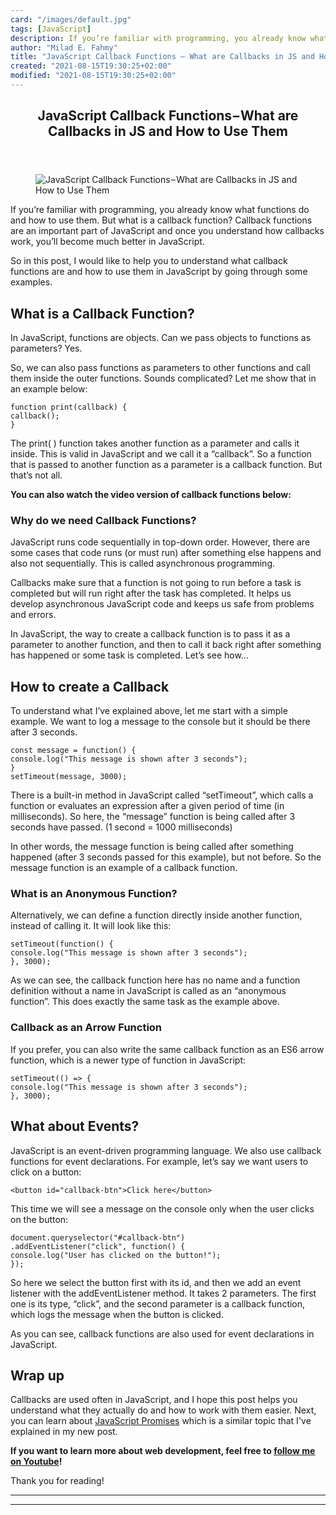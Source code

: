 ```yaml
---
card: "/images/default.jpg"
tags: [JavaScript]
description: If you’re familiar with programming, you already know what fu
author: "Milad E. Fahmy"
title: "JavaScript Callback Functions – What are Callbacks in JS and How to Use Them"
created: "2021-08-15T19:30:25+02:00"
modified: "2021-08-15T19:30:25+02:00"
---
```

<div class="site-wrapper">
<main id="site-main" class="site-main outer">
<div class="inner">
<article class="post-full post tag-javascript tag-callbacks ">
<header class="post-full-header">
<h1 class="post-full-title">JavaScript Callback Functions – What are Callbacks in JS and How to Use&nbsp;Them</h1>
</header>
<figure class="post-full-image">
<picture>
<source media="(max-width: 700px)" sizes="1px" srcset="data:image/gif;base64,R0lGODlhAQABAIAAAAAAAP///yH5BAEAAAAALAAAAAABAAEAAAIBRAA7 1w">
<source media="(min-width: 701px)" sizes="(max-width: 800px) 400px,
(max-width: 1170px) 700px,
1400px" srcset="/news/content/images/size/w300/2020/03/caspar-camille-rubin-7SDoly3FV_0-unsplash.jpg 300w,
/news/content/images/size/w600/2020/03/caspar-camille-rubin-7SDoly3FV_0-unsplash.jpg 600w,
/news/content/images/size/w1000/2020/03/caspar-camille-rubin-7SDoly3FV_0-unsplash.jpg 1000w,
/news/content/images/size/w2000/2020/03/caspar-camille-rubin-7SDoly3FV_0-unsplash.jpg 2000w">
<img onerror="this.style.display='none'" src="/news/content/images/size/w2000/2020/03/caspar-camille-rubin-7SDoly3FV_0-unsplash.jpg" alt="JavaScript Callback Functions – What are Callbacks in JS and How to Use&nbsp;Them">
</picture>
</figure>
<section class="post-full-content">
<div class="post-content">
<p>If you’re familiar with programming, you already know what functions do and how to use them. But what is a callback function? Callback functions are an important part of JavaScript and once you understand how callbacks work, you’ll become much better in JavaScript.</p>
<p>So in this post, I would like to help you to understand what callback functions are and how to use them in JavaScript by going through some examples.</p>
<h2 id="what-is-a-callback-function">What is a Callback Function?</h2>
<p>In JavaScript, functions are objects. Can we pass objects to functions as parameters? Yes.</p>
<p>So, we can also pass functions as parameters to other functions and call them inside the outer functions. Sounds complicated? Let me show that in an example below:</p><pre><code class="language-javascript">function print(callback) {
callback();
}</code></pre>
<p>The print( ) function takes another function as a parameter and calls it inside. This is valid in JavaScript and we call it a “callback”. So a function that is passed to another function as a parameter is a callback function. But that’s not all.</p>
<p><strong>You can also watch the video version of callback functions below:</strong></p>
<h3 id="why-do-we-need-callback-functions">Why do we need Callback Functions?</h3>
<p>JavaScript runs code sequentially in top-down order. However, there are some cases that code runs (or must run) after something else happens and also not sequentially. This is called asynchronous programming.</p>
<p>Callbacks make sure that a function is not going to run before a task is completed but will run right after the task has completed. It helps us develop asynchronous JavaScript code and keeps us safe from problems and errors.</p>
<p>In JavaScript, the way to create a callback function is to pass it as a parameter to another function, and then to call it back right after something has happened or some task is completed. Let’s see how…</p>
<h2 id="how-to-create-a-callback">How to create a Callback</h2>
<p>To understand what I’ve explained above, let me start with a simple example. We want to log a message to the console but it should be there after 3 seconds.</p><pre><code class="language-javascript">const message = function() {
console.log("This message is shown after 3 seconds");
}
setTimeout(message, 3000);</code></pre>
<p>There is a built-in method in JavaScript called “setTimeout”, which calls a function or evaluates an expression after a given period of time (in milliseconds). So here, the “message” function is being called after 3 seconds have passed. (1 second = 1000 milliseconds)</p>
<p>In other words, the message function is being called after something happened (after 3 seconds passed for this example), but not before. So the message function is an example of a callback function.</p>
<h3 id="what-is-an-anonymous-function">What is an Anonymous Function?</h3>
<p>Alternatively, we can define a function directly inside another function, instead of calling it. It will look like this:</p><pre><code class="language-javascript">setTimeout(function() {
console.log("This message is shown after 3 seconds");
}, 3000);</code></pre>
<p>As we can see, the callback function here has no name and a function definition without a name in JavaScript is called as an “anonymous function”. This does exactly the same task as the example above.</p>
<h3 id="callback-as-an-arrow-function">Callback as an Arrow Function</h3>
<p>If you prefer, you can also write the same callback function as an ES6 arrow function, which is a newer type of function in JavaScript:</p><pre><code class="language-javascript">setTimeout(() =&gt; {
console.log("This message is shown after 3 seconds");
}, 3000);</code></pre>
<h2 id="what-about-events">What about Events?</h2>
<p>JavaScript is an event-driven programming language. We also use callback functions for event declarations. For example, let’s say we want users to click on a button:</p><pre><code class="language-html">&lt;button id="callback-btn"&gt;Click here&lt;/button&gt;</code></pre>
<p>This time we will see a message on the console only when the user clicks on the button:</p><pre><code class="language-javascript">document.queryselector("#callback-btn")
.addEventListener("click", function() {
console.log("User has clicked on the button!");
});</code></pre>
<p>So here we select the button first with its id, and then we add an event listener with the addEventListener method. It takes 2 parameters. The first one is its type, “click”, and the second parameter is a callback function, which logs the message when the button is clicked.</p>
<p>As you can see, callback functions are also used for event declarations in JavaScript.</p>
<h2 id="wrap-up">Wrap up</h2>
<p>Callbacks are used often in JavaScript, and I hope this post helps you understand what they actually do and how to work with them easier. Next, you can learn about <a href="/news/javascript-es6-promises-for-beginners-resolve-reject-and-chaining-explained/">JavaScript Promises</a> which is a similar topic that I've explained in my new post.</p>
<p><strong>If you want to learn more about web development, feel free to </strong><a href="https://www.youtube.com/channel/UC1EgYPCvKCXFn8HlpoJwY3Q" rel="noopener"><strong>follow me on Youtube</strong></a><strong>!</strong></p>
<p>Thank you for reading!</p>
</div>
<hr>
<hr>
</section>
</article>
</div>
</main>
</div>
<!-- Google Tag Manager (noscript) -->
<!-- End Google Tag Manager (noscript) -->
